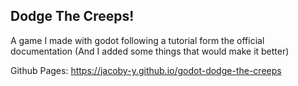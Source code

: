 ## Dodge The Creeps!

A game I made with godot following a tutorial form the official documentation (And I added some things that would make it better)

Github Pages: https://jacoby-y.github.io/godot-dodge-the-creeps